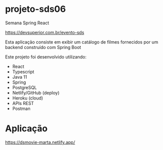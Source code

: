# projeto-sds06

Semana Spring React

https://devsuperior.com.br/evento-sds

Esta aplicação consiste em exibir um catálogo de filmes fornecidos por um backend construído com Spring Boot

Este projeto foi desenvolvido utilizando:

 - React
 - Typescript
 - Java 11
 - Spring
 - PostgreSQL
 - Netlify/GitHub (deploy)
 - Heroku (cloud)
 - APIs REST
 - Postman

# Aplicação

https://dsmovie-marta.netlify.app/
